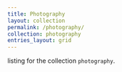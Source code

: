 ```yaml
---
title: Photography
layout: collection
permalink: /photography/
collection: photography
entries_layout: grid
---
```


listing for the collection `photography`.
